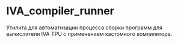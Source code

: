 # IVA_compiler_runner
Утилита для автоматизации процесса сборки программ для вычислителя IVA TPU с применением кастомного компилятора.
